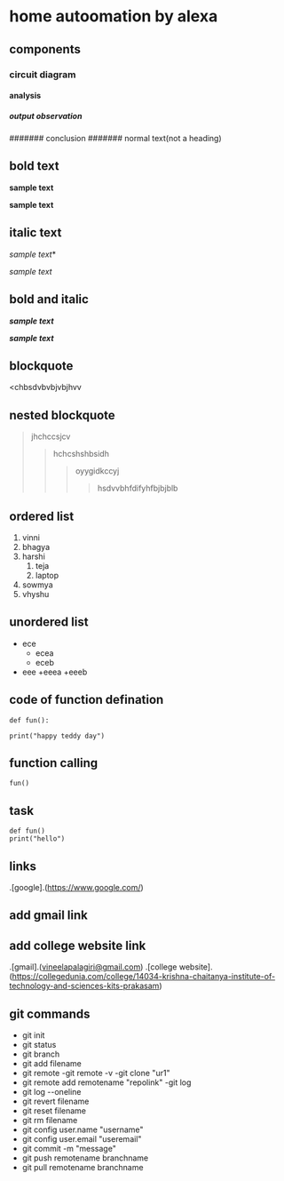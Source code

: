 # home autoomation by alexa
## components
### circuit diagram
#### analysis
##### output observation
####### conclusion
####### normal text(not a heading)
## bold text
**sample text**

__sample text__
## italic text
*sample text**

_sample text_
## bold and italic
**_sample text_**

__*sample text*__
## blockquote
<chbsdvbvbjvbjhvv
## nested blockquote
>jhchccsjcv
>>hchcshshbsidh
>>>oyygidkccyj
>>>>hsdvvbhfdifyhfbjbjblb
## ordered list
1. vinni
2. bhagya
3. harshi
    1. teja
    2. laptop
4. sowmya
5. vhyshu
## unordered list
- ece
    * ecea
    * eceb
- eee
    +eeea
    +eeeb
## code of function defination
```
def fun():

print("happy teddy day")
```
## function calling
`
fun()
`
## task
```
def fun()
print("hello")
```

## links
.[google].(https://www.google.com/)

## add gmail link
## add college website link
.[gmail].(vineelapalagiri@gmail.com)
.[college website].(https://collegedunia.com/college/14034-krishna-chaitanya-institute-of-technology-and-sciences-kits-prakasam)
## git commands
- git init
- git status
- git branch
- git add filename
- git remote
-git remote -v
-git clone "ur1"
- git remote add remotename "repolink"
-git log
- git log --oneline
- git revert filename
- git reset filename
- git rm filename
- git config user.name "username"
- git config user.email "useremail"
- git commit -m "message"
- git push remotename branchname
- git pull remotename branchname
